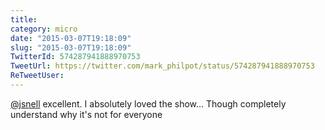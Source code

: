 ```yaml
---
title: 
category: micro
date: "2015-03-07T19:18:09"
slug: "2015-03-07T19:18:09"
TwitterId: 574287941888970753
TweetUrl: https://twitter.com/mark_philpot/status/574287941888970753
ReTweetUser: 
---
```


[@jsnell](https://twitter.com/jsnell) excellent. I absolutely loved the show... Though completely understand why it's not for everyone
